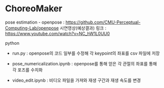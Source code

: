 # ChoreoMaker

pose estimation - openpose : https://github.com/CMU-Perceptual-Computing-Lab/openpose
시연영상(예상결과) 링크 : https://www.youtube.com/watch?v=NC_hW1L0UU0

python
 - run.py : openpose의 코드 일부를 수정해 각 keypoint의 좌표를 csv 파일에 저장
 - pose_numericalization.ipynb : openpose를 통해 얻은 각 관절의 좌표를 통해 각 포즈를 수치화
 
 - video_edit.ipynb : 비디오 파일을 가져와 재생 구간과 재생 속도를 변경
